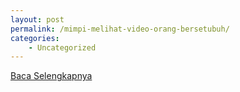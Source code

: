 ```yaml
---
layout: post
permalink: /mimpi-melihat-video-orang-bersetubuh/
categories:
    - Uncategorized
---
```


[Baca Selengkapnya](/03)